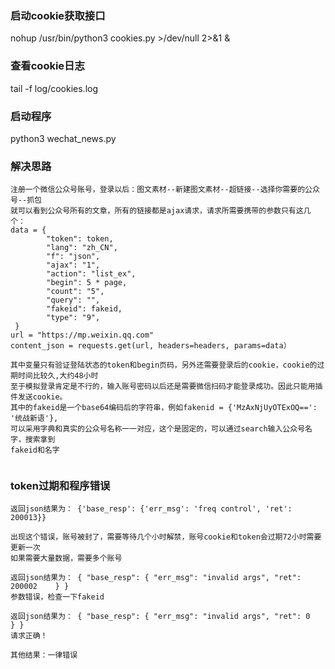 ### 启动cookie获取接口

nohup /usr/bin/python3  cookies.py >/dev/null 2>&1 &

### 查看cookie日志

tail -f log/cookies.log

### 启动程序

python3 wechat_news.py

### 解决思路	

```
注册一个微信公众号账号，登录以后：图文素材--新建图文素材--超链接--选择你需要的公众号--抓包
就可以看到公众号所有的文章，所有的链接都是ajax请求，请求所需要携带的参数只有这几个：
data = {
        "token": token,
        "lang": "zh_CN",
        "f": "json",
        "ajax": "1",
        "action": "list_ex",
        "begin": 5 * page,
        "count": "5",
        "query": "",
        "fakeid": fakeid,
        "type": "9",
 }
url = "https://mp.weixin.qq.com"
content_json = requests.get(url, headers=headers, params=data）

其中变量只有验证登陆状态的token和begin页码，另外还需要登录后的cookie，cookie的过期时间比较久,大约48小时
至于模拟登录肯定是不行的，输入账号密码以后还是需要微信扫码才能登录成功。因此只能用插件发送cookie。
其中的fakeid是一个base64编码后的字符串，例如fakenid = {'MzAxNjUyOTExOQ==': '统战新语'},
可以采用字典和真实的公众号名称一一对应，这个是固定的，可以通过search输入公众号名字，搜索拿到
fakeid和名字
                            
```

### token过期和程序错误
```
返回json结果为： {'base_resp': {'err_msg': 'freq control', 'ret': 200013}}

出现这个错误，账号被封了，需要等待几个小时解禁，账号cookie和token会过期72小时需要更新一次
如果需要大量数据，需要多个账号

返回json结果为： { "base_resp": { "err_msg": "invalid args", "ret": 200002    } }
参数错误，检查一下fakeid

返回json结果为： { "base_resp": { "err_msg": "invalid args", "ret": 0    } }
请求正确！
 
其他结果：一律错误

```